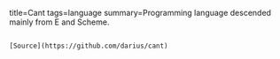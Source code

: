 title=Cant
tags=language
summary=Programming language descended mainly from E and Scheme.
~~~~~~

[Source](https://github.com/darius/cant)

